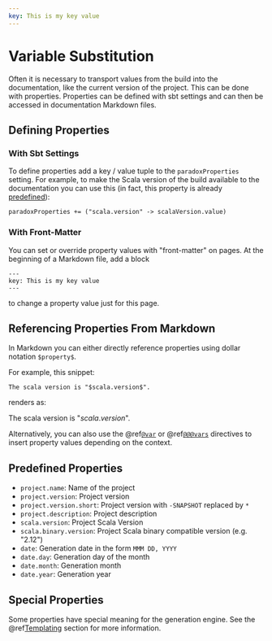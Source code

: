 ```yaml
---
key: This is my key value
---
```


# Variable Substitution

Often it is necessary to transport values from the build into the documentation, like the current version of the project.
This can be done with properties. Properties can be defined with sbt settings and can then be accessed in documentation 
Markdown files.

## Defining Properties


### With Sbt Settings

To define properties add a key / value tuple to the `paradoxProperties` setting. For example, to make the Scala version
of the build available to the documentation you can use this (in fact, this property is already [predefined](#predefined-properties)): 

```
paradoxProperties += ("scala.version" -> scalaVersion.value)
```

### With Front-Matter

You can set or override property values with "front-matter" on pages. At the beginning of a Markdown file, add a block

```
---
key: This is my key value
---
```

to change a property value just for this page.

## Referencing Properties From Markdown

In Markdown you can either directly reference properties using dollar notation `$property$`.
 
For example, this snippet:

```
The scala version is "$scala.version$".
```

renders as:

The scala version is "$scala.version$".
 
Alternatively, you can also use the @ref[`@var`](directives/vars.md#var) or @ref[`@@@vars`](directives/vars.md#vars)
directives to insert property values depending on the context.

## Predefined Properties

 - `project.name`: Name of the project
 - `project.version`: Project version
 - `project.version.short`: Project version with `-SNAPSHOT` replaced by `*`
 - `project.description`: Project description
 - `scala.version`: Project Scala Version
 - `scala.binary.version`: Project Scala binary compatible version (e.g. "2.12")
 - `date`: Generation date in the form `MMM DD, YYYY`
 - `date.day`: Generation day of the month
 - `date.month`: Generation month
 - `date.year`: Generation year

## Special Properties

Some properties have special meaning for the generation engine. See the @ref[Templating](customization/templating.md#properties-front-matter)
section for more information.
